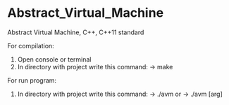 # Abstract_Virtual_Machine
Abstract Virtual Machine, C++, C++11 standard

For compilation:
1)	Open console or terminal
2)	In directory with project write this command:
	-> make

For run program:
1)	In directory with project write this command:
	-> ./avm
	or
	-> ./avm [arg]